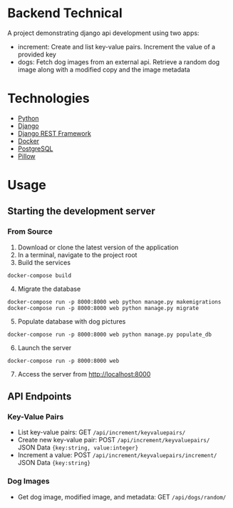 # Backend Technical

A project demonstrating django api development using two apps:

- increment: Create and list key-value pairs. Increment the value of a provided key
- dogs: Fetch dog images from an external api. Retrieve a random dog image along with a modified copy and the image metadata

# Technologies

- [Python](https://www.python.org/)
- [Django](https://www.djangoproject.com/)
- [Django REST Framework](https://www.django-rest-framework.org/)
- [Docker](https://www.docker.com/)
- [PostgreSQL](https://www.postgresql.org/)
- [Pillow](https://pillow.readthedocs.io/en/stable/#)

# Usage

## Starting the development server

### From Source

1. Download or clone the latest version of the application
2. In a terminal, navigate to the project root
3. Build the services

```
docker-compose build
```

4. Migrate the database

```
docker-compose run -p 8000:8000 web python manage.py makemigrations
docker-compose run -p 8000:8000 web python manage.py migrate
```

5. Populate database with dog pictures

```
docker-compose run -p 8000:8000 web python manage.py populate_db
```

6. Launch the server

```
docker-compose run -p 8000:8000 web
```

7. Access the server from [http://localhost:8000](http://localhost:8000)

## API Endpoints

### Key-Value Pairs

- List key-value pairs: GET `/api/increment/keyvaluepairs/`
- Create new key-value pair: POST `/api/increment/keyvaluepairs/`  
  JSON Data `{key:string, value:integer}`
- Increment a value: POST `/api/increment/keyvaluepairs/increment/`  
  JSON Data `{key:string}`

### Dog Images

- Get dog image, modified image, and metadata: GET `/api/dogs/random/`
